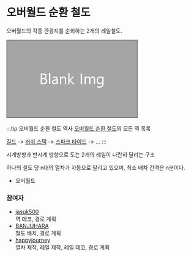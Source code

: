 # 오버월드 순환 철도

오버월드의 각종 관광지를 순회하는 2개의 레일철도.

![nosfdsf](../../asset/blank_img.jpg)

<!-- tag_target_open:frame:overworld_circular_rail -->
:::tip 오버월드 순환 철도 역사
[오버월드 순환 철도](overworld_circular_railway.md)의 모든 역 목록

[길드](ocr_the_guild.md) -> [러쉬 스택](ocr_lush_stack.md) -> [스파크 타이드](ocr_spark_tide.md) -> ...
:::
<!-- tag_close -->

시계방향과 반시계 방향으로 도는 2개의 레일이 나란히 달리는 구조

하나의 철도 당 n대의 열차가 자동으로 달리고 있으며, 최소 배차 간격은 n분이다.

<!-- ### 상위 장소 -->
<!-- tag_source_open:link_list:child_spot -->
- 오버월드
<!-- tag_close -->


<!-- ### 하위 장소 목록 -->
<!-- tag_target_open:reverse_link_list:child_spot -->
<!-- tag_arg:preset:spots_inside -->
<!-- tag_close -->


<!-- 보유 시설 목록 -->
<!-- tag_target_open:reverse_link_list:building_spot -->
<!-- tag_arg:preset:systems_inside -->
<!-- tag_close -->

### 참여자
<!-- tag_source_open:link_list:member_contribute -->
- [jasuk500](../members/jasuk500.md)  
역 데코, 경로 계획
- [BANJUHARA](../members/BANJUHARA.md)  
철도 배치, 경로 계획
- [happyjourney](../members/happyjourney.md)  
열차 제작, 레일 제작, 레일 데코, 경로 계획
<!-- tag_close-->